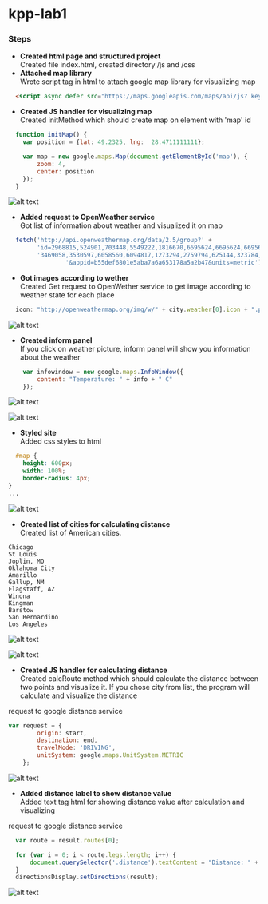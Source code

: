 # kpp-lab1
### Steps

- **Created html page and structured project**<br>Created file index.html, created directory /js and /css
- **Attached map library**<br>Wrote script tag in html to attach google map library for visualizing map

```html
  <script async defer src="https://maps.googleapis.com/maps/api/js? key=AIzaSyBPJtLpz0bdOFx1UH6Lyj5HIX7zBUbA0Zg&callback=initMap"></script>
```
- **Created JS handler for visualizing map**<br>Created initMethod which should create map on element with 'map' id

```javascript
  function initMap() {
    var position = {lat: 49.2325, lng:  28.4711111111};

    var map = new google.maps.Map(document.getElementById('map'), {
        zoom: 4,
        center: position
    });
  }

  ```

![alt text](https://i.imgur.com/pECIULs.png?2)
<br>
  
- **Added request to OpenWeather service**<br>Got list of information about weather and visualized it on map

```javascript
  fetch('http://api.openweathermap.org/data/2.5/group?' +
        'id=2968815,524901,703448,5549222,1816670,6695624,6695624,6695624,6359304,' +
        '3469058,3530597,6058560,6094817,1273294,2759794,625144,323784,1070940,3435910' +
                '&appid=b55def6801e5aba7a6a653178a5a2b47&units=metric')
  ```
  
- **Got images according to wether**<br>Created Get request to OpenWether service to get image according to weather state for each place

```javascript
  icon: "http://openweathermap.org/img/w/" + city.weather[0].icon + ".png"
```


![alt text](https://i.imgur.com/3CbL8kl.png?1)
<br>

- **Created inform panel**<br>If you click on weather picture, inform panel will show you information about the weather

```javascript
    var infowindow = new google.maps.InfoWindow({
        content: "Temperature: " + info + " C"
    });
 ```

![alt text](https://i.imgur.com/cJwSTcF.png?1)


![alt text](https://i.imgur.com/dxYx4Gb.png?1)
<br>

- **Styled site**<br> Added css styles to html

```css
  #map {
    height: 600px;
    width: 100%;
    border-radius: 4px;
}
...
```

![alt text](https://i.imgur.com/79cS6BB.png?1)
<br>

- **Created list of cities for calculating distance**<br>Created list of American cities.
```text
Chicago
St Louis
Joplin, MO
Oklahoma City
Amarillo
Gallup, NM
Flagstaff, AZ
Winona
Kingman
Barstow
San Bernardino
Los Angeles

  ```
  
  ![alt text](https://i.imgur.com/a3N7wxz.png?2)


  ![alt text](https://i.imgur.com/CFMGYGu.png?1)
<br>

- **Created JS handler for calculating distance**<br>Created calcRoute method which should calculate the distance between two points and visualize it. If you chose city from list, the program will calculate and visualize the distance

request to google distance service
```javascript
var request = {
        origin: start,
        destination: end,
        travelMode: 'DRIVING',
        unitSystem: google.maps.UnitSystem.METRIC
    };

  ```

![alt text](https://i.imgur.com/P9JLIaw.png?1)
<br>

- **Added distance label to show distance value**<br>Added text tag html for showing distance value after calculation and visualizing

request to google distance service
```javascript
  var route = result.routes[0];

  for (var i = 0; i < route.legs.length; i++) {
      document.querySelector('.distance').textContent = "Distance: " + route.legs[i].distance.text;
  }
  directionsDisplay.setDirections(result);
  ```

![alt text](https://i.imgur.com/tpcqASi.png?1)
<br>
  
